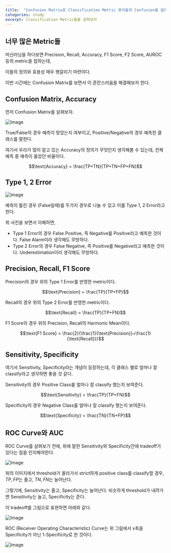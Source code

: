 ```yaml
---
title:  "Confusion Matrix로 Classification Metric 용어들의 Confusion을 없애자"
categories: study
excerpt: Classification Metric들을 살펴보자
---
```

## 너무 많은 Metric들

머신러닝을 하다보면 Precision, Recall, Accuracy, F1 Score, F2 Score, AUROC 등의 metric을 접하는데,

이들의 정의와 효용성 매우 헷갈리기 마련이다. 

이번 시간에는 Confusion Matrix를 보면서 이 혼란스러움을 해결해보자 한다.

## Confusion Matrix, Accuracy

먼저 Confusion Matrix를 살펴보자.

![Image](https://shuzhanfan.github.io/assets/images/confusion_matrix.png) 

True/False의 경우 예측이 맞았는지 여부이고, Positive/Negative의 경우 예측한 클래스를 말한다.

여기서 우리가 많이 알고 있는 Accuracy의 정의가 무엇인지 생각해볼 수 있는데, 전체 예측 중 예측이 옳았던 비율이다.

$$\text{Accuracy} = \frac{TP+TN}{TP+TN+FP+FN}$$

## Type 1, 2 Error

![Image](https://shuzhanfan.github.io/assets/images/typeiandtypeiierror.jpg)

예측이 틀린 경우 (False일때)를 두가지 경우로 나눌 수 있고 이를 Type 1, 2 Error라고한다.

위 사진을 보면서 이해하면, 

- Type 1 Error의 경우 False Positive, 즉 Negative를 Positive라고 예측한 것이다. False Alarm이라 생각해도 무방하다.
- Type 2 Error의 경우 False Negative, 즉 Positive를 Negative라고 예측한 것이다. Underestimation이라 생각해도 무방하다.

## Precision, Recall, F1 Score

Precision의 경우 위의 Type 1 Error를 반영한 metric이다.

$$\text{Precision} = \frac{TP}{TP+FP}$$

Recall의 경우 위의 Type 2 Error를 반영한 metric이다.

$$\text{Recall} = \frac{TP}{TP+FN}$$

F1 Score의 경우 위의 Precision, Recall의 Harmonic Mean이다.

$$\text{F1 Score} = \frac{2}{\frac{1}{\text{Precision}}+\frac{1}{\text{Recall}}}$$

## Sensitivity, Specificity

여기서 Sensitivity, Specificity라는 개념이 등장하는데, 각 클래스 별로 얼마나 잘 classify라고 생각하면 좋을 것 같다.

Sensitivity의 경우 Positive Class를 얼마나 잘 classify 했는지 보여준다.

$$\text{Sensitivity} = \frac{TP}{TP+FN}$$

Specificity의 경우 Negative Class를 얼마나 잘 classify 했는지 보여준다.

$$\text{Specificity} = \frac{TN}{TN+FP}$$

## ROC Curve와 AUC

ROC Curve를 살펴보기 전에, 위에 말한 Sensitivity와 Specificity간에 tradeoff가 있다는 점을 인지해야한다.

![Image](https://machinelearningmastery.com/wp-content/uploads/2014/11/ROC1.png)

위의 이미지에서 threshold가 올라가서 strict하게 positive class를 classify할 경우, $TP,FP$는 줄고, $TN,FN$는 늘어난다.

그렇기에, Sensitivity는 줄고, Specificity는 늘어난다. 비슷하게 threshold가 내려가면 Sensitivity는 늘고, Specificity는 준다.

이 tradeoff를 그림으로 표현하면 아래와 같다.

![Image](https://miro.medium.com/max/650/1*ceB9hobuBUjnPpRKedA-VA.png)

ROC (Receiver Operating Characteristic) Curve는 위 그림에서 x축을 Specificity가 아닌 1-Specificity로 한 것이다.

![Image](https://miro.medium.com/max/652/1*QqZzGJwzYxnHWZ_axq6ynA.png)
